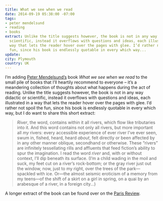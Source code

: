 ```yaml
---
title: What we see when we read
date: 2014-09-19 05:38:00 -07:00
tags:
- peter mendelsund
- reading
- books
extract: Unlike the title suggests however, the book is not in any way didactic or
  scientific, instead it overflows with questions and ideas, each illustrated in a
  way that lets the reader hover over the pages with glee. I’d rather not spoil the
  fun, since his book is endlessly quotable in every which way...
update: 
city: Plymouth
country: UK
---
```


I’m adding [Peter Mendelsund’s](https://twitter.com/mendelsund) book *What we see when we read* to the small pile of books that I’ll heartily recommend to everyone – it’s a meandering collection of thoughts about what happens during the act of reading. Unlike the title suggests however, the book is not in any way didactic or scientific, instead it overflows with questions and ideas, each illustrated in a way that lets the reader hover over the pages with glee. I’d rather not spoil the fun, since his book is endlessly quotable in every which way, but I do want to share this short extract:

> *River*, the word, contains within it all rivers, which flow like tributaries into it. And this word contains not only all rivers, but more important all *my* rivers: every accessible experience of ever river I’ve ever seen, swum in, fished, heard, heard *about*, felt directly or been affected by in any other manner oblique, secondhand or otherwise. These “rivers” are infinitely tessellating rills and affluents that feed fiction’s ability to spur the imagination. I read the word *river* and, with or without context, I’ll dip beneath its surface. (I’m a child wading in the moil and suck, my feet cut on a river’s rock-bottom; or the gray river just out the window, now, just to my right, over the trees of the park—spackled with ice. Or—the almost seismic eroticism of a memory from my teens—of the shift of a skirt on a girl in spring, on a quai by an arabesque of a river, in a foreign city...)

A longer extract of the book can be found over on the [Paris Review](http://www.theparisreview.org/blog/2014/08/14/what-we-see-when-we-read/).
